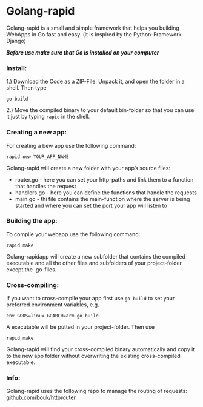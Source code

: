 # Golang-rapid




Golang-rapid is a small and simple framework that helps you building WebApps in Go fast and easy.
(it is inspired by the Python-Framework Django)


***Before use make sure that Go is installed on your computer***





### Install:

1.) Download the Code as a ZIP-File. Unpack it, and open the folder in a shell. Then type

```
go build
```

2.) Move the compiled binary to your default bin-folder so that you can use it just by typing ```rapid``` in the shell.


### Creating a new app:

For creating a bew app use the following command:

```
rapid new YOUR_APP_NAME
```

Golang-rapid will create a new folder with your app’s source files:

* router.go   -   here you can set your http-paths and link them to a function that handles the request
* handlers.go -   here you can define the functions that handle the requests
* main.go     -   thi file contains the main-function where the server is being started and where you can set the port your app will listen to


### Building the app:

To compile your webapp use the following command:

```
rapid make
```

Golang-rapidapp will create a new subfolder that contains the compiled executable and all the other files and subfolders of your project-folder except the .go-files.


### Cross-compiling:


If you want to cross-compile your app first use ```go build``` to set your preferred environment variables, e.g.
```
env GOOS=linux GOARCH=arm go build
```

A executable will be putted in your project-folder.
Then use 
```
rapid make
```

Golang-rapid will find your cross-compiled binary automatically and copy it to the new app folder without overwriting the existing cross-compiled executable.



### Info:
Golang-rapid uses the following repo to manage the routing of requests: [github.com/bouk/httprouter](https://github.com/bouk/httprouter/)
